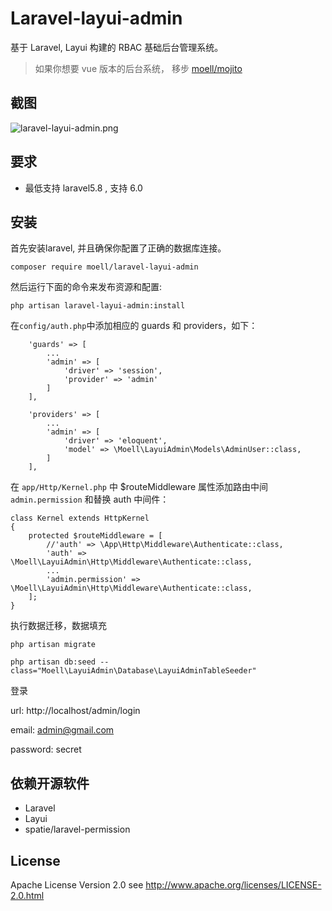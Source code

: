 # Laravel-layui-admin

基于 Laravel, Layui 构建的 RBAC 基础后台管理系统。

> 如果你想要 vue 版本的后台系统， 移步 [moell/mojito ](https://github.com/moell-peng/mojito)

## 截图

![laravel-layui-admin.png](http://blog-image.moell.cn/laravel-layui-admin.png)

## 要求

- 最低支持 laravel5.8 , 支持 6.0



## 安装

首先安装laravel, 并且确保你配置了正确的数据库连接。

```
composer require moell/laravel-layui-admin
```

然后运行下面的命令来发布资源和配置:

```
php artisan laravel-layui-admin:install
```



在`config/auth.php`中添加相应的 guards 和 providers，如下： 

```
    'guards' => [
        ...
        'admin' => [
            'driver' => 'session',
            'provider' => 'admin'
        ]
    ],

    'providers' => [
        ...
        'admin' => [
            'driver' => 'eloquent',
            'model' => \Moell\LayuiAdmin\Models\AdminUser::class,
        ]
    ],
```

在 `app/Http/Kernel.php` 中 $routeMiddleware 属性添加路由中间`admin.permission` 和替换 auth 中间件：

```
class Kernel extends HttpKernel
{
    protected $routeMiddleware = [
    	//'auth' => \App\Http\Middleware\Authenticate::class,
        'auth' => \Moell\LayuiAdmin\Http\Middleware\Authenticate::class,
        ...
        'admin.permission' => \Moell\LayuiAdmin\Http\Middleware\Authenticate::class,
    ];
}
```

执行数据迁移，数据填充

```
php artisan migrate

php artisan db:seed --class="Moell\LayuiAdmin\Database\LayuiAdminTableSeeder"
```



登录


url: http://localhost/admin/login

email: admin@gmail.com

password: secret

## 依赖开源软件

* Laravel
* Layui
* spatie/laravel-permission

## License

Apache License Version 2.0 see http://www.apache.org/licenses/LICENSE-2.0.html
